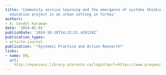 ```yaml
---
title: 'Community service learning and the emergence of systems thinking: A teacher
  education project in an urban setting in Turkey'
authors:
- A. Cendel Karaman
date: '2014-01-01'
publishDate: '2024-10-10T14:22:51.439126Z'
publication_types:
- article-journal
publication: '*Systemic Practice and Action Research*'
links:
- name: URL
  url: 
    http://myaccess.library.utoronto.ca/login?qurl=https://www.proquest.com/docview/1648594649?accountid=14771&bdid=38384&_bd=oTGPMILkDSv%2F0YUCIeEKE64DV40%3D
---
```

